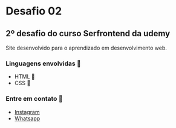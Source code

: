 # Desafio 02

## 2º desafio do curso Serfrontend da udemy

<p>Site desenvolvido para o aprendizado em desenvolvimento web.</p>

### Linguagens envolvidas 📃
<ul>
    <li><abbr style="text-decoration: none;" title="Hyper Text Markup Language">HTML</abbr> 🔶
    <li><abbr style="text-decoration: none;" title="Cascading Style Sheet">CSS</abbr> 🔷
</ul>

### Entre em contato 📨
<ul>
    <li><a href="https://www.instagram.com/biel_.s0/" rel="external" target="_blank">Instagram</a>
    <li><a href="http://wa.me/559885267746/" rel="external" target="_blank">Whatsapp</a>
</ul>